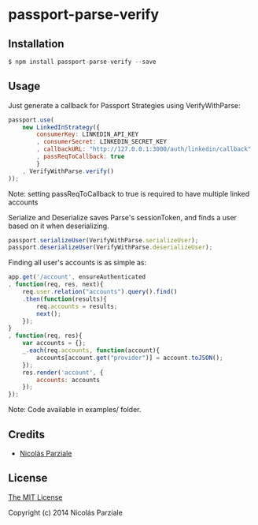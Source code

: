 passport-parse-verify
=====================

## Installation
```javascript
$ npm install passport-parse-verify --save
```
## Usage
Just generate a callback for Passport Strategies using VerifyWithParse:
```javascript
passport.use(
	new LinkedInStrategy({
		consumerKey: LINKEDIN_API_KEY
		, consumerSecret: LINKEDIN_SECRET_KEY
		, callbackURL: "http://127.0.0.1:3000/auth/linkedin/callback"
		, passReqToCallback: true
		}
	, VerifyWithParse.verify()
));
```
Note: setting passReqToCallback to true is required to have multiple linked accounts

Serialize and Deserialize saves Parse's sessionToken, and finds a user based on it when deserializing.
```javascript
passport.serializeUser(VerifyWithParse.serializeUser);
passport.deserializeUser(VerifyWithParse.deserializeUser);
```

Finding all user's accounts is as simple as: 
```javascript
app.get('/account', ensureAuthenticated
, function(req, res, next){
	req.user.relation("accounts").query().find()
	.then(function(results){
		req.accounts = results;
		next();
	});
}
, function(req, res){
	var accounts = {};
	_.each(req.accounts, function(account){
		accounts[account.get("provider")] = account.toJSON();
	});
	res.render('account', {
		accounts: accounts
	});
});
```
Note: Code available in examples/ folder.

## Credits

  - [Nicolás Parziale](http://github.com/nparziale)

## License

[The MIT License](http://opensource.org/licenses/MIT)

Copyright (c) 2014 Nicolás Parziale